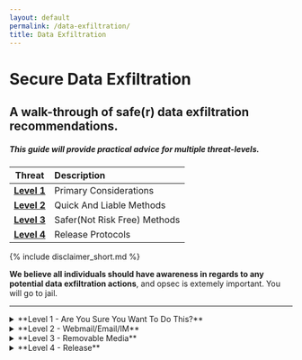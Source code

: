 ```yaml
---
layout: default
permalink: /data-exfiltration/
title: Data Exfiltration
---
```

Secure Data Exfiltration
====================

A walk-through of safe(r) data exfiltration recommendations.
--------------------------------------------------

##### This guide will provide practical advice for multiple threat-levels.

| Threat | Description |
|:-------:|:-----------------------------------------------------------|
| **[Level 1](#level1)** |Primary Considerations|
| **[Level 2](#level2)** |Quick  And Liable Methods|
| **[Level 3](#level3)** |Safer(Not Risk Free) Methods|
| **[Level 4](#level4)** |Release Protocols|

{% include disclaimer_short.md %}

**We believe all individuals should have awareness in regards to any potential data exfiltration actions**, and opsec is extemely important. You will go to jail. 

---

<details>
<summary>
**Level 1 - Are You Sure You Want To Do This?**
<a class="anchor" name="level1"></a>
</summary>

Leaking confidential documents is a violation of all the things. You should assume that you will be prosecuted to the fullest extent possible. You will be fired, expelled, blacklisted, demonized by the media, singled out, exiled, arrested, harmed, detained, etc. Even whistle-blower protection laws will not save you if you expose the wrong people. 

That being said, there may be times when a person may need or feel obligated to release information. If those people want to do without ruining their lives, that information should be free and accessible. The scope of that decision is much broader than this guide. This guide expressly does NOT encourage anyone to participate in any illegal or unethical activities. 

##### The Courage Foundation
“The Courage Foundation is an international organisation that supports those who risk life or liberty to make significant contributions to the historical record. We fundraise for the legal and public defence of specific individuals who fit these criteria and are subject to serious prosecution or persecution. We also campaign for the protection of truthtellers and the public’s right to know generally.”


[Courage Foundation](https://www.couragefound.org/)

> [Top <i class="fa fa-arrow-circle-up fa-lg"></i>](#top-of-page)

</details>

<details>
<summary>
**Level 2 - Webmail/Email/IM**
<a class="anchor" name="level2"></a>
</summary>

##### TL;DR – Don't use webmail, email, or IM to exfiltrate or release data/documents. 

At your school, workplace or organization you should always assume everything you do using company owned devices is being monitored. You have ZERO expectations of privacy while using company owned devices, on company property, on a company owned network, or on a company owned connection. 

There is usually remote monitoring and management software present. They can run in stealth mode operating like a rootkit. Every keystroke could be logged. Screen-shots/video can be viewed. Every bit of traffic you transmit can be logged by multiple network appliances. 

We have personally seen people fired without notice for activities they had no idea were being watched.  Sometimes they will not jump on you right away, so you feel more comfortable and push your limits. Law enforcement is also known to let you operate after detection to build a more airtight case. 

Even if they aren't actively monitoring, the digital paper trail will still be easily tracked back to you if you use one of these methods. 

> [Top <i class="fa fa-arrow-circle-up fa-lg"></i>](#top-of-page)

</details>

<details>
<summary>
**Level 3 - Removable Media**
<a class="anchor" name="level3"></a>
</summary>

If your computer has a USB drive, copying files to a removable thumb drive and removing the data from the property before release is a safer way to go. There are still risks of your activity being monitored. There is always risk. 

Another way is to use a cell phone or camera to take photos of the documents, then strip the metadata before release through a secure channel. 

You can remove physical documents from trashcans or dumpsters and scan those in later.

> [Top <i class="fa fa-arrow-circle-up fa-lg"></i>](#top-of-page)

</details>

<details>
<summary>
**Level 4 - Release**
<a class="anchor" name="level4"></a>
</summary>

Follow [NetP Wiki – Browsing – Level 4](http://www.shadowlinkit.com/browsing/#level4) recommendations. 


|These sites offer guides to leaking data:|
|:-------|
|[Submit documents to WikiLeaks](https://wikileaks.org/#submit)|
|[How to leak to The Intercept](https://theintercept.com/2015/01/28/how-to-leak-to-the-intercept/)|
|[How to leak to Gawker](http://gawker.com/how-to-leak-to-gawker-anonymously-1613394137)|

|Also check out:|
|:-------|
|[WikiLeaks: Tips for sources](https://wikileaks.org/#submit_help_tips)|
|[WikiLeaks: After submitting](https://wikileaks.org/#submit_help_after)|

> [Top <i class="fa fa-arrow-circle-up fa-lg"></i>](#top-of-page)

</details>
